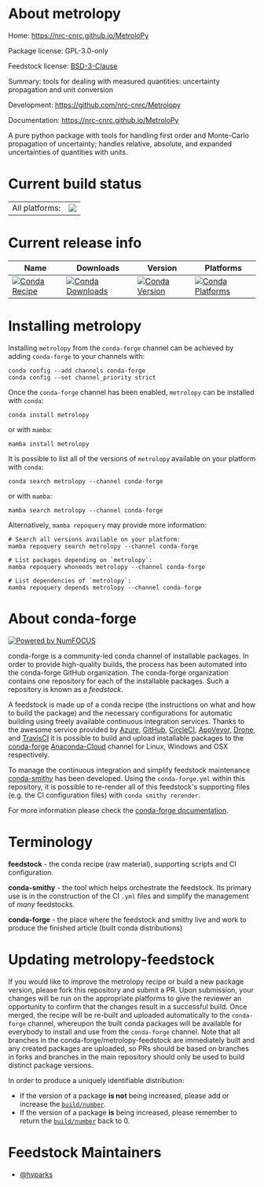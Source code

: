 About metrolopy
===============

Home: https://nrc-cnrc.github.io/MetroloPy

Package license: GPL-3.0-only

Feedstock license: [BSD-3-Clause](https://github.com/conda-forge/metrolopy-feedstock/blob/main/LICENSE.txt)

Summary: tools for dealing with measured quantities: uncertainty propagation and unit conversion

Development: https://github.com/nrc-cnrc/Metrolopy

Documentation: https://nrc-cnrc.github.io/MetroloPy

A pure python package with tools for handling first order and Monte-Carlo
propagation of uncertainty; handles relative, absolute, and expanded
uncertainties of quantities with units.


Current build status
====================


<table><tr><td>All platforms:</td>
    <td>
      <a href="https://dev.azure.com/conda-forge/feedstock-builds/_build/latest?definitionId=10803&branchName=main">
        <img src="https://dev.azure.com/conda-forge/feedstock-builds/_apis/build/status/metrolopy-feedstock?branchName=main">
      </a>
    </td>
  </tr>
</table>

Current release info
====================

| Name | Downloads | Version | Platforms |
| --- | --- | --- | --- |
| [![Conda Recipe](https://img.shields.io/badge/recipe-metrolopy-green.svg)](https://anaconda.org/conda-forge/metrolopy) | [![Conda Downloads](https://img.shields.io/conda/dn/conda-forge/metrolopy.svg)](https://anaconda.org/conda-forge/metrolopy) | [![Conda Version](https://img.shields.io/conda/vn/conda-forge/metrolopy.svg)](https://anaconda.org/conda-forge/metrolopy) | [![Conda Platforms](https://img.shields.io/conda/pn/conda-forge/metrolopy.svg)](https://anaconda.org/conda-forge/metrolopy) |

Installing metrolopy
====================

Installing `metrolopy` from the `conda-forge` channel can be achieved by adding `conda-forge` to your channels with:

```
conda config --add channels conda-forge
conda config --set channel_priority strict
```

Once the `conda-forge` channel has been enabled, `metrolopy` can be installed with `conda`:

```
conda install metrolopy
```

or with `mamba`:

```
mamba install metrolopy
```

It is possible to list all of the versions of `metrolopy` available on your platform with `conda`:

```
conda search metrolopy --channel conda-forge
```

or with `mamba`:

```
mamba search metrolopy --channel conda-forge
```

Alternatively, `mamba repoquery` may provide more information:

```
# Search all versions available on your platform:
mamba repoquery search metrolopy --channel conda-forge

# List packages depending on `metrolopy`:
mamba repoquery whoneeds metrolopy --channel conda-forge

# List dependencies of `metrolopy`:
mamba repoquery depends metrolopy --channel conda-forge
```


About conda-forge
=================

[![Powered by
NumFOCUS](https://img.shields.io/badge/powered%20by-NumFOCUS-orange.svg?style=flat&colorA=E1523D&colorB=007D8A)](https://numfocus.org)

conda-forge is a community-led conda channel of installable packages.
In order to provide high-quality builds, the process has been automated into the
conda-forge GitHub organization. The conda-forge organization contains one repository
for each of the installable packages. Such a repository is known as a *feedstock*.

A feedstock is made up of a conda recipe (the instructions on what and how to build
the package) and the necessary configurations for automatic building using freely
available continuous integration services. Thanks to the awesome service provided by
[Azure](https://azure.microsoft.com/en-us/services/devops/), [GitHub](https://github.com/),
[CircleCI](https://circleci.com/), [AppVeyor](https://www.appveyor.com/),
[Drone](https://cloud.drone.io/welcome), and [TravisCI](https://travis-ci.com/)
it is possible to build and upload installable packages to the
[conda-forge](https://anaconda.org/conda-forge) [Anaconda-Cloud](https://anaconda.org/)
channel for Linux, Windows and OSX respectively.

To manage the continuous integration and simplify feedstock maintenance
[conda-smithy](https://github.com/conda-forge/conda-smithy) has been developed.
Using the ``conda-forge.yml`` within this repository, it is possible to re-render all of
this feedstock's supporting files (e.g. the CI configuration files) with ``conda smithy rerender``.

For more information please check the [conda-forge documentation](https://conda-forge.org/docs/).

Terminology
===========

**feedstock** - the conda recipe (raw material), supporting scripts and CI configuration.

**conda-smithy** - the tool which helps orchestrate the feedstock.
                   Its primary use is in the construction of the CI ``.yml`` files
                   and simplify the management of *many* feedstocks.

**conda-forge** - the place where the feedstock and smithy live and work to
                  produce the finished article (built conda distributions)


Updating metrolopy-feedstock
============================

If you would like to improve the metrolopy recipe or build a new
package version, please fork this repository and submit a PR. Upon submission,
your changes will be run on the appropriate platforms to give the reviewer an
opportunity to confirm that the changes result in a successful build. Once
merged, the recipe will be re-built and uploaded automatically to the
`conda-forge` channel, whereupon the built conda packages will be available for
everybody to install and use from the `conda-forge` channel.
Note that all branches in the conda-forge/metrolopy-feedstock are
immediately built and any created packages are uploaded, so PRs should be based
on branches in forks and branches in the main repository should only be used to
build distinct package versions.

In order to produce a uniquely identifiable distribution:
 * If the version of a package **is not** being increased, please add or increase
   the [``build/number``](https://docs.conda.io/projects/conda-build/en/latest/resources/define-metadata.html#build-number-and-string).
 * If the version of a package **is** being increased, please remember to return
   the [``build/number``](https://docs.conda.io/projects/conda-build/en/latest/resources/define-metadata.html#build-number-and-string)
   back to 0.

Feedstock Maintainers
=====================

* [@hvparks](https://github.com/hvparks/)

